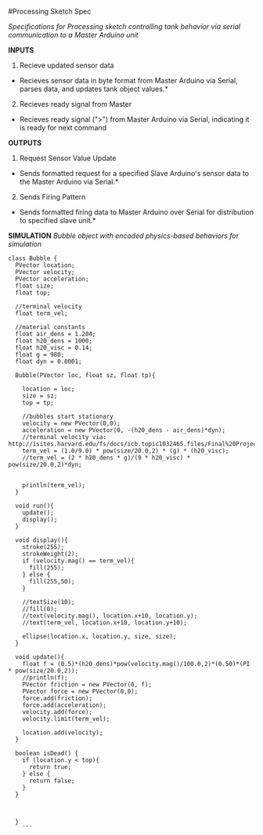 #Processing Sketch Spec

*Specifications for Processing sketch controlling tank behavior via serial communication to a Master Arduino unit*

**INPUTS**
1) Recieve updated sensor data

* Recieves sensor data in byte format from Master Arduino via Serial, parses data, and updates tank object values.*

2) Recieves ready signal from Master

* Recieves ready signal (">") from Master Arduino via Serial, indicating it is ready for next command

**OUTPUTS**
1) Request Sensor Value Update

* Sends formatted request for a specified Slave Arduino's sensor data to the Master Arduino via Serial.*

2) Sends Firing Pattern

* Sends formatted firing data to Master Arduino over Serial for distribution to specified slave unit.*

**SIMULATION**
*Bubble object with encoded physics-based behaviors for simulation*

```Processing
class Bubble {
  PVector location;
  PVector velocity;
  PVector acceleration;
  float size;
  float top;
  
  //terminal velocity
  float term_vel;
  
  //material constants
  float air_dens = 1.204;
  float h20_dens = 1000;
  float h20_visc = 0.14;
  float g = 980;
  float dyn = 0.0001;
  
  Bubble(PVector loc, float sz, float tp){
    
    location = loc;
    size = sz;
    top = tp;
    
    //bubbles start stationary
    velocity = new PVector(0,0);
    acceleration = new PVector(0, -(h20_dens - air_dens)*dyn);
    //terminal velocity via: http://isites.harvard.edu/fs/docs/icb.topic1032465.files/Final%20Projects/Fluids%20Drag/Terminal%20Velocity.pdf
    term_vel = (1.0/9.0) * pow(size/20.0,2) * (g) * (h20_visc);
    //term_vel = (2 * h20_dens * g)/(9 * h20_visc) * pow(size/20.0,2)*dyn;
    
    
    println(term_vel);
  }
  
  void run(){
    update();
    display();
  }
  
  void display(){
    stroke(255);
    strokeWeight(2);
    if (velocity.mag() == term_vel){
      fill(255);
    } else {
      fill(255,50);
    }
    
    //textSize(10);
    //fill(0);
    //text(velocity.mag(), location.x+10, location.y);
    //text(term_vel, location.x+10, location.y+10);

    ellipse(location.x, location.y, size, size);
  }
  
  void update(){
    float f = (0.5)*(h20_dens)*pow(velocity.mag()/100.0,2)*(0.50)*(PI * pow(size/20.0,2));
    //println(f);
    PVector friction = new PVector(0, f);
    PVector force = new PVector(0,0);
    force.add(friction);
    force.add(acceleration);
    velocity.add(force);
    velocity.limit(term_vel);
    
    location.add(velocity);
  }
  
  boolean isDead() {
    if (location.y < top){
      return true;
    } else {
      return false;
    }
  }
      
    
    
  }
    ```